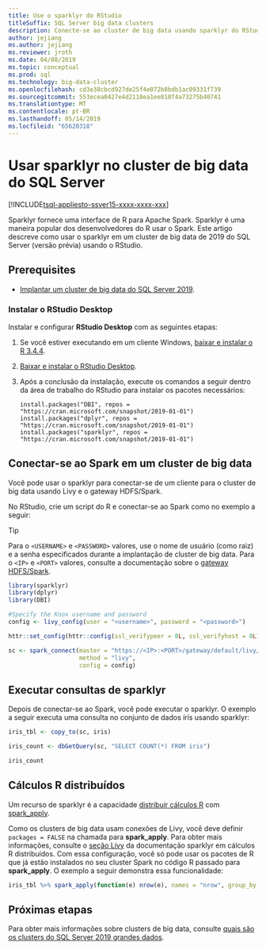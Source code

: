 ```yaml
---
title: Use o sparklyr do RStudio
titleSuffix: SQL Server big data clusters
description: Conecte-se ao cluster de big data usando sparklyr do RStudio.
author: jejiang
ms.author: jejiang
ms.reviewer: jroth
ms.date: 04/08/2019
ms.topic: conceptual
ms.prod: sql
ms.technology: big-data-cluster
ms.openlocfilehash: cd3e38cbcd927de25f4e072b8bdb1ac09331f739
ms.sourcegitcommit: 553ecea0427e4d2118ea1ee810f4a73275b40741
ms.translationtype: MT
ms.contentlocale: pt-BR
ms.lasthandoff: 05/14/2019
ms.locfileid: "65620318"
---
```

# <a name="use-sparklyr-in-sql-server-big-data-cluster"></a>Usar sparklyr no cluster de big data do SQL Server

[!INCLUDE[tsql-appliesto-ssver15-xxxx-xxxx-xxx](../includes/tsql-appliesto-ssver15-xxxx-xxxx-xxx.md)]

Sparklyr fornece uma interface de R para Apache Spark. Sparklyr é uma maneira popular dos desenvolvedores do R usar o Spark. Este artigo descreve como usar o sparklyr em um cluster de big data de 2019 do SQL Server (versão prévia) usando o RStudio.

## <a name="prerequisites"></a>Prerequisites

- [Implantar um cluster de big data do SQL Server 2019](quickstart-big-data-cluster-deploy.md).

### <a name="install-rstudio-desktop"></a>Instalar o RStudio Desktop

Instalar e configurar **RStudio Desktop** com as seguintes etapas:

1. Se você estiver executando em um cliente Windows, [baixar e instalar o R 3.4.4](https://cran.rstudio.com/bin/windows/base/old/3.4.4).

1. [Baixar e instalar o RStudio Desktop](https://www.rstudio.com/products/rstudio/download/).

1. Após a conclusão da instalação, execute os comandos a seguir dentro da área de trabalho do RStudio para instalar os pacotes necessários:

   ```RStudioDesktop
   install.packages("DBI", repos = "https://cran.microsoft.com/snapshot/2019-01-01")
   install.packages("dplyr", repos = "https://cran.microsoft.com/snapshot/2019-01-01")
   install.packages("sparklyr", repos = "https://cran.microsoft.com/snapshot/2019-01-01")
   ```

## <a name="connect-to-spark-in-a-big-data-cluster"></a>Conectar-se ao Spark em um cluster de big data

Você pode usar o sparklyr para conectar-se de um cliente para o cluster de big data usando Livy e o gateway HDFS/Spark. 

No RStudio, crie um script do R e conectar-se ao Spark como no exemplo a seguir:

> [!TIP]
> Para o `<USERNAME>` e `<PASSWORD>` valores, use o nome de usuário (como raiz) e a senha especificados durante a implantação de cluster de big data. Para o `<IP>` e `<PORT>` valores, consulte a documentação sobre o [gateway HDFS/Spark](connect-to-big-data-cluster.md#hdfs).

```r
library(sparklyr)
library(dplyr)
library(DBI)

#Specify the Knox username and password
config <- livy_config(user = "<username>", password = "<password>")

httr::set_config(httr::config(ssl_verifypeer = 0L, ssl_verifyhost = 0L))

sc <- spark_connect(master = "https://<IP>:<PORT>/gateway/default/livy/v1",
                    method = "livy",
                    config = config)
```

## <a name="run-sparklyr-queries"></a>Executar consultas de sparklyr

Depois de conectar-se ao Spark, você pode executar o sparklyr. O exemplo a seguir executa uma consulta no conjunto de dados íris usando sparklyr:

```r
iris_tbl <- copy_to(sc, iris)

iris_count <- dbGetQuery(sc, "SELECT COUNT(*) FROM iris")

iris_count
```

## <a name="distributed-r-computations"></a>Cálculos R distribuídos

Um recurso de sparklyr é a capacidade [distribuir cálculos R](https://spark.rstudio.com/guides/distributed-r/) com [spark_apply](https://spark.rstudio.com/reference/spark_apply/).

Como os clusters de big data usam conexões de Livy, você deve definir `packages = FALSE` na chamada para **spark_apply**. Para obter mais informações, consulte o [seção Livy](https://spark.rstudio.com/guides/distributed-r/#livy) da documentação sparklyr em cálculos R distribuídos. Com essa configuração, você só pode usar os pacotes de R que já estão instalados no seu cluster Spark no código R passado para **spark_apply**. O exemplo a seguir demonstra essa funcionalidade:

```r
iris_tbl %>% spark_apply(function(e) nrow(e), names = "nrow", group_by = "Species", packages = FALSE)
```

## <a name="next-steps"></a>Próximas etapas

Para obter mais informações sobre clusters de big data, consulte [quais são os clusters do SQL Server 2019 grandes dados](big-data-cluster-overview.md).
